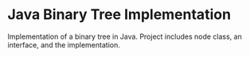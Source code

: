 # Java Binary Tree Implementation
Implementation of a binary tree in Java. Project includes node class, an interface, and the implementation.
